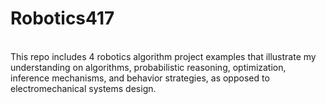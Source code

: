 # Robotics417

<br />
This repo includes 4 robotics algorithm project examples that illustrate my understanding on algorithms, probabilistic reasoning, optimization, inference mechanisms, and behavior strategies, as opposed to electromechanical systems design.
